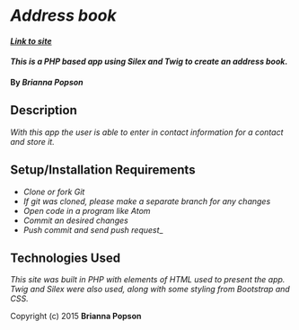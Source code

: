 # _Address book_

#### _[Link to site](http://bpopson11.github.io/addressTwig/)_

#### _This is a PHP based app using Silex and Twig to create an address book._

#### By _**Brianna Popson**_

## Description

_With this app the user is able to enter in contact information for a contact and store it._

## Setup/Installation Requirements

* _Clone or fork Git_
* _If git was cloned, please make a separate branch for any changes_
* _Open code in a program like Atom_
* _Commit an desired changes_
* _Push commit and send push request__

## Technologies Used

_This site was built in PHP with elements of HTML used to present the app. Twig and Silex were also used, along with some styling from Bootstrap and CSS._

Copyright (c) 2015 **Brianna Popson**

